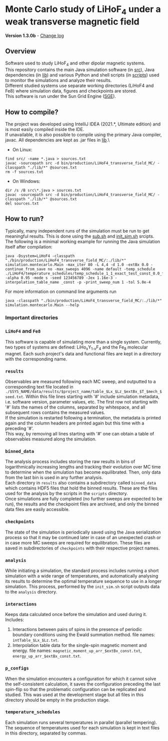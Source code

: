 # Monte Carlo study of LiHoF<sub>4</sub> under a weak transverse magnetic field 

**Version 1.3.0b** - [Change log](changelog.md)

## Overview
Software used to study LiHoF<sub>4</sub> and other dipolar magnetic systems.\
This repository contains the main Java simulation software (in [src](./src)), Java dependencies (in [lib](./lib)) and various Python and shell scripts (in [scripts](./scripts)) used to monitor the simulations and analyze their results.\
Different studied systems use separate working directories (LiHoF4 and Fe8) where simulation data, figures and checkpoints are stored.\
This software is run under the Sun Grid Engine ([SGE](http://gridscheduler.sourceforge.net/htmlman/manuals.html)).

## How to compile?
The project was developed using IntelliJ IDEA (2021.*, Ultimate edition) and is most easily compiled inside the IDE.\
If unavailable, it is also possible to compile using the primary Java compiler, javac. All dependencies are kept as .jar files in [lib](./lib).\
* On Linux:
```
find src/ -name *.java > sources.txt  
javac -sourcepath src -d bin/production/LiHoF4_transverse_field_MC/ -classpath "./lib/*" @sources.txt
rm -f sources.txt
```  
* On Windows:
```
dir /s /B src\*.java > sources.txt
javac -sourcepath src -d bin/production/LiHoF4_transverse_field_MC/ -classpath "./lib/*" @sources.txt
del sources.txt
```

## How to run?
Typically, many independent runs of the simulation must be run to get meaningful results. This is done using the [sub.sh](./scripts/sub.sh) and [init_sim.sh](./scripts/init_sim.sh) srcipts.
The following is a minimal working example for running the Java simulation itself after compilation:
```
java -Dsystem=LiHoF4 -classpath "./bin/production/LiHoF4_transverse_field_MC/:./lib/*" simulation.montecarlo.Main -max_iter 80 -L 4,4 -d 1.0 -extBx 0.0 -continue_from_save no -max_sweeps 4096 -name default -temp_schedule ./LiHoF4/temperature_schedules/temp_schedule_1_1_exact_test_const_0.0_false.txt -alpha 0.95 -mode s -seed 123456789 -Jex 1.16e-3 -interpolation_table_name _const -p -print_sweep_num 1 -tol 5.0e-4
```
For more information on command line arguments run
```
java -classpath "./bin/production/LiHoF4_transverse_field_MC/:./lib/*" simulation.montecarlo.Main --help
```

### Important directories

### `LiHoF4` and `Fe8`
This software is capable of simulating more than a single system.
Currently, two types of systems are defined: LiHo<sub>x</sub>Y<sub>1-x</sub>F<sub>4</sub>
and the Fe<sub>8</sub> molecular magnet. Each such project's data and functional files 
are kept in a directory with the corresponding name. 

### `results`
Observables are measured following each MC sweep, and outputted to a corresponding 
text file located in `./$SYS_NAME/data/results/$project_name/table_$Lx_$Lz_$extBx_$T_$mech_$seed.txt`.
Within this file lines starting with '#' include simulation metadata, i.e. software version, 
parameter values, etc.
The first row not starting with '#' lists the names of the columns, separated by whitespace, 
and all subsequent rows contains the measured values.  
If the simulation is restarted following a termination, the metadata is printed again 
and the column headers are printed again but this time with a preceding '#'.  
This way, by removing all lines starting with '#' one can obtain a table of observables
measured along the simulation.

### `binned_data`
The analysis process includes storing the raw results in bins of logarithmically increasing
lengths and tracking their evolution over MC time to determine when the simulation has become
equilibrated. Then, only data from the last bin is used in any further analysis.  
Each directory in `results` also contains a subdirectory called `binned_data` which 
contains HDF5 files that hold the binned results. These are the files used for the analysis
by the scripts in the `scripts` directory.  
Once simulations are fully completed (no further sweeps are expected to be run), the results
and the checkpoint files are archived, and only the binned data files are easily accessible.

### `checkpoints`
The state of the simulation is periodically saved using the Java serialization process
so that it may be continued later in case of an unexpected crash or in case more MC sweeps
are required for equilibration.
These files are saved in subdirectories of `checkpoints` with their respective project names.

### `analysis`
While initiating a simulation, the standard process includes running a short simulation
with a wide range of temperatures, and automatically analysing its results to determine
the optimal temperature sequence to use in a longer simulation. This process, performed
by the `init_sim.sh` script outputs data to the `analysis` directory.

### `interactions`
Keeps data calculated once before the simulation and used during it. Includes: 
1. Interactions between pairs of spins in the presence of periodic boundary conditions using the Ewald summation
   method. file names: `intTable_$Lx_$Lz.txt`.
2. Interpolation table data for the single-spin magnetic moment and energy.
   file names: `magnetic_moment_up_arr_$extBx_const.txt`, `energy_up_arr_$extBx_const.txt`.

### `p_configs`
When the simulation encounters a configuration for which it cannot solve the 
self-consistent calculation, it saves the configuration preceding the last spin-flip so that
the problematic configuration can be replicated and studied.
This was used at the development stage but all files in this directory should be empty
in the production stage.

### `temperature_schedules`
Each simulation runs several temperatures in parallel (parallel tempering). The sequence of
temperatures used for each simulation is kept in text files in this directory,
separated by commas.